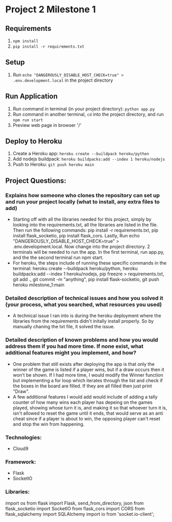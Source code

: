 # Project 2 Milestone 1

## Requirements
1. `npm install`
2. `pip install -r requirements.txt`

## Setup
1. Run `echo "DANGEROUSLY_DISABLE_HOST_CHECK=true" > .env.development.local` in the project directory

## Run Application
1. Run command in terminal (in your project directory): `python app.py`
2. Run command in another terminal, `cd` into the project directory, and run `npm run start`
3. Preview web page in browser '/'

## Deploy to Heroku
1. Create a Heroku app: `heroku create --buildpack heroku/python`
2. Add nodejs buildpack: `heroku buildpacks:add --index 1 heroku/nodejs`
3. Push to Heroku: `git push heroku main`

## Project Questions:
### Explains how someone who clones the repository can set up and run your project locally (what to install, any extra files to add)
- Starting off with all the libraries needed for this project, simply by looking into the requirements.txt, all the libraries are listed in the file. Then run the following commands: pip install -r requirements.txt, pip install flask_socketio, pip install flask_cors. Lastly, Run echo "DANGEROUSLY_DISABLE_HOST_CHECK=true" > .env.development.local. Now change into the project directory. 2 terminals will be needed to run the app. In the first terminal, run app.py, and the the second terminal run npm start.
- For heroku, the steps include of running these specific commands in the terminal: heroku create --buildpack heroku/python, heroku buildpacks:add --index 1 heroku/nodejs, pip freezre > requirements.txt, git add ., git commit -m "anything", pip install flask-socketio, git push heroku milestone_1:main

### Detailed description of technical issues and how you solved it (your process, what you searched, what resources you used)
- A technical issue I ran into is during the heroku deployment where the libraries from the requirements didn't initally install properly. So by manually chaning the txt file, it solved the issue.

### Detailed description of known problems and how you would address them if you had more time. If none exist, what additional features might you implement, and how?
- One problem that still exists after deploying the app is that only the winner of the game is listed if a player wins, but if a draw occurs then it won't be shown. If I had more time, I would modify the Winner function but implementing a for loop which iterates through the list and check if the boxes in the board are filled. If they are all filled then just print "Draw".
- A few additional features I would add would include of adding a tally counter of how many wins each player has depeing on the games played, showing whose turn it is, and making it so that whoever turn it is, isn't allowed to reset the game until it ends, that would serve as an anti cheat since if a player is about to win, the opposing player can't reset and stop the win from happening.

### Technologies:
- Cloud9

### Framework:
- Flask
- SocketIO

### Libraries:
import os
from flask import Flask, send_from_directory, json
from flask_socketio import SocketIO
from flask_cors import CORS
from flask_sqlalchemy import SQLAlchemy
import io from 'socket.io-client';
